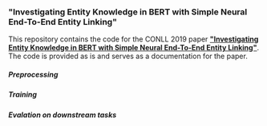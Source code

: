 ### "Investigating Entity Knowledge in BERT with Simple Neural End-To-End Entity Linking"  

This repository contains the code for the CONLL 2019 paper [**"Investigating Entity Knowledge in BERT with Simple Neural End-To-End Entity Linking"**](https://arxiv.org/pdf/2003.05473). The code is provided as is and serves as a documentation for the paper.  

##### Preprocessing



##### Training

##### Evalation on downstream tasks


